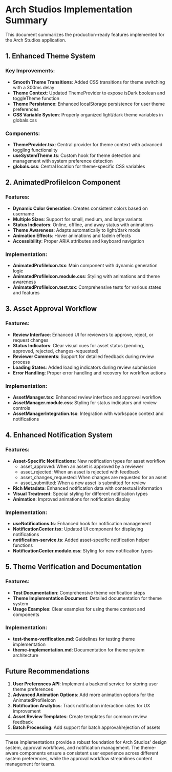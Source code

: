 # Arch Studios Implementation Summary

This document summarizes the production-ready features implemented for the Arch Studios application.

## 1. Enhanced Theme System

### Key Improvements:
- **Smooth Theme Transitions**: Added CSS transitions for theme switching with a 300ms delay
- **Theme Context**: Updated ThemeProvider to expose isDark boolean and toggleTheme function
- **Theme Persistence**: Enhanced localStorage persistence for user theme preferences
- **CSS Variable System**: Properly organized light/dark theme variables in globals.css

### Components:
- **ThemeProvider.tsx**: Central provider for theme context with advanced toggling functionality
- **useSystemTheme.ts**: Custom hook for theme detection and management with system preference detection
- **globals.css**: Central location for theme-specific CSS variables

## 2. AnimatedProfileIcon Component

### Features:
- **Dynamic Color Generation**: Creates consistent colors based on username
- **Multiple Sizes**: Support for small, medium, and large variants
- **Status Indicators**: Online, offline, and away status with animations
- **Theme Awareness**: Adapts automatically to light/dark mode
- **Animation Effects**: Hover animations and fadeIn effects
- **Accessibility**: Proper ARIA attributes and keyboard navigation

### Implementation:
- **AnimatedProfileIcon.tsx**: Main component with dynamic generation logic
- **AnimatedProfileIcon.module.css**: Styling with animations and theme awareness
- **AnimatedProfileIcon.test.tsx**: Comprehensive tests for various states and features

## 3. Asset Approval Workflow

### Features:
- **Review Interface**: Enhanced UI for reviewers to approve, reject, or request changes
- **Status Indicators**: Clear visual cues for asset status (pending, approved, rejected, changes-requested)
- **Reviewer Comments**: Support for detailed feedback during review process
- **Loading States**: Added loading indicators during review submission
- **Error Handling**: Proper error handling and recovery for workflow actions

### Implementation:
- **AssetManager.tsx**: Enhanced review interface and approval workflow
- **AssetManager.module.css**: Styling for status indicators and review controls
- **AssetManagerIntegration.tsx**: Integration with workspace context and notifications

## 4. Enhanced Notification System

### Features:
- **Asset-Specific Notifications**: New notification types for asset workflow
  - asset_approved: When an asset is approved by a reviewer
  - asset_rejected: When an asset is rejected with feedback
  - asset_changes_requested: When changes are requested for an asset
  - asset_submitted: When a new asset is submitted for review
- **Rich Metadata**: Enhanced notification data with contextual information
- **Visual Treatment**: Special styling for different notification types
- **Animation**: Improved animations for notification display

### Implementation:
- **useNotifications.ts**: Enhanced hook for notification management
- **NotificationCenter.tsx**: Updated UI component for displaying notifications
- **notification-service.ts**: Added asset-specific notification helper functions
- **NotificationCenter.module.css**: Styling for new notification types

## 5. Theme Verification and Documentation

### Features:
- **Test Documentation**: Comprehensive theme verification steps
- **Theme Implementation Document**: Detailed documentation for theme system
- **Usage Examples**: Clear examples for using theme context and components

### Implementation:
- **test-theme-verification.md**: Guidelines for testing theme implementation
- **theme-implementation.md**: Documentation for theme system architecture

## Future Recommendations

1. **User Preferences API**: Implement a backend service for storing user theme preferences
2. **Advanced Animation Options**: Add more animation options for the AnimatedProfileIcon
3. **Notification Analytics**: Track notification interaction rates for UX improvement
4. **Asset Review Templates**: Create templates for common review feedback
5. **Batch Processing**: Add support for batch approval/rejection of assets

---

These implementations provide a robust foundation for Arch Studios' design system, approval workflows, and notification management. The theme-aware components ensure a consistent user experience across different system preferences, while the approval workflow streamlines content management for teams.
